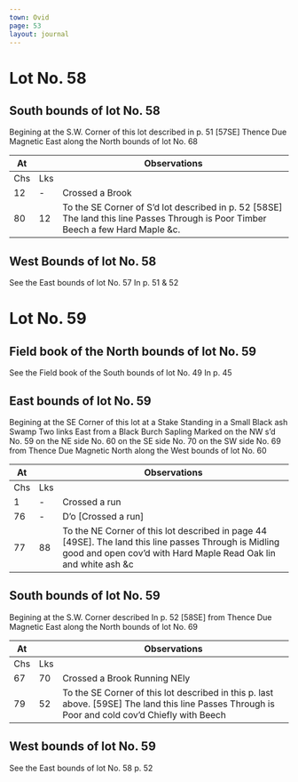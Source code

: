 ```yaml
---
town: Ovid
page: 53
layout: journal
---
```


# Lot No. 58

## South bounds of lot No. 58

Begining at the S.W. Corner of this lot described in p. 51 [57SE] Thence Due Magnetic East along the North bounds of lot No. 68

| At |    | Observations |
| -- | -- | ------------ |
| Chs | Lks | |
12 | - | Crossed a Brook
80 | 12 | To the SE Corner of S’d lot described in p. 52 [58SE] The land this line Passes Through is Poor Timber Beech a few Hard Maple &c.

## West Bounds of lot No. 58

See the East bounds of lot No. 57 In p. 51 & 52

# Lot No. 59

## Field book of the North bounds of lot No. 59

See the Field book of the South bounds of lot No. 49 In p. 45

## East bounds of lot No. 59

Begining at the SE Corner of this lot at a Stake Standing in a Small Black ash Swamp Two links East from a Black Burch Sapling Marked on the NW s’d No. 59 on the NE side No. 60 on the SE side No. 70 on the SW side No. 69 from Thence Due Magnetic North along the West bounds of lot No. 60

| At |    | Observations |
| -- | -- | ------------ |
| Chs | Lks | |
1 | - | Crossed a run
76 | - | D’o  [Crossed a run]
77 | 88 | To the NE Corner of this lot described in page 44 [49SE]. The land this line passes Through is Midling good and open cov’d with Hard Maple Read Oak lin and white ash &c

## South bounds of lot No. 59

Begining at the S.W. Corner described In p. 52 [58SE] from Thence Due Magnetic East along the North bounds of lot No. 69

| At |    | Observations |
| -- | -- | ------------ |
| Chs | Lks | |
67 | 70 | Crossed a Brook Running NEly
79 | 52 | To the SE Corner of this lot described in this p. last above. [59SE] The land this line Passes Through is Poor and cold cov’d Chiefly with Beech

## West bounds of lot No. 59

See the East bounds of lot No. 58 p. 52
